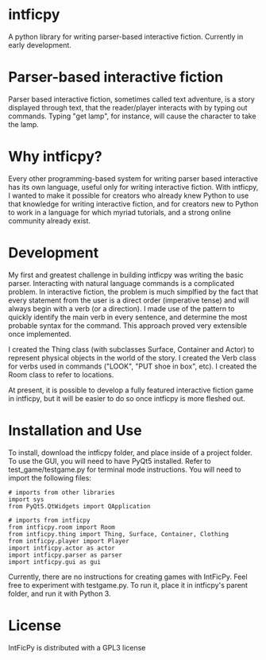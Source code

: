 # intficpy
A python library for writing parser-based interactive fiction. Currently in early development.

# Parser-based interactive fiction
Parser based interactive fiction, sometimes called text adventure, is a story displayed through text, that the reader/player interacts with by typing out commands. Typing "get lamp", for instance, will cause the character to take the lamp.

# Why intficpy?
Every other programming-based system for writing parser based interactive has its own language, useful only for writing interactive fiction. With intficpy, I wanted to make it possible for creators who already knew Python to use that knowledge for writing interactive fiction, and for creators new to Python to work in a language for which myriad tutorials, and a strong online community already exist.

# Development
My first and greatest challenge in building intficpy was writing the basic parser. Interacting with natural language commands is a complicated problem. In interactive fiction, the problem is much simplfied by the fact that every statement from the user is a direct order (imperative tense) and will always begin with a verb (or a direction). I made use of the pattern to quickly identify the main verb in every sentence, and determine the most probable syntax for the command. This approach proved very extensible once implemented.

I created the Thing class (with subclasses Surface, Container and Actor) to represent physical objects in the world of the story. I created the Verb class for verbs used in commands ("LOOK", "PUT shoe in box", etc). I created the Room class to refer to locations. 

At present, it is possible to develop a fully featured interactive fiction game in intficpy, but it will be easier to do so once intficpy is more fleshed out.

# Installation and Use
To install, download the intficpy folder, and place inside of a project folder. To use the GUI, you will need to have PyQt5 installed. Refer to test_game/testgame.py for terminal mode instructions. You will need to import the following files:

	# imports from other libraries
	import sys
	from PyQt5.QtWidgets import QApplication

	# imports from intficpy
	from intficpy.room import Room
	from intficpy.thing import Thing, Surface, Container, Clothing
	from intficpy.player import Player
	import intficpy.actor as actor
	import intficpy.parser as parser
	import intficpy.gui as gui

Currently, there are no instructions for creating games with IntFicPy. Feel free to experiment with testgame.py. To run it, place it in intficpy's parent folder, and run it with Python 3.

# License
IntFicPy is distributed with a GPL3 license
